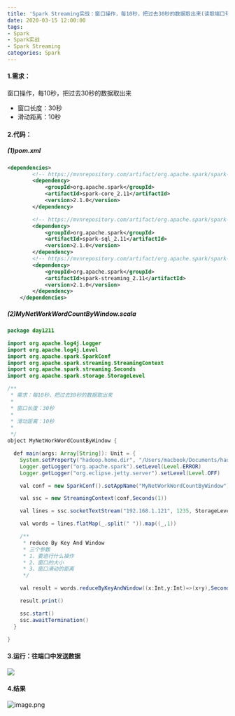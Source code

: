 ```yaml
---
title: 'Spark Streaming实战：窗口操作，每10秒，把过去30秒的数据取出来(读取端口号1235中的数据)'
date: 2020-03-15 12:00:00
tags: 
- Spark
- Spark实战
- Spark Streaming
categories: Spark
---
```


#### 1.需求：
窗口操作，每10秒，把过去30秒的数据取出来
* 窗口长度：30秒
* 滑动距离：10秒

#### 2.代码：
##### (1)pom.xml
```xml
<dependencies>
        <!-- https://mvnrepository.com/artifact/org.apache.spark/spark-core -->
        <dependency>
            <groupId>org.apache.spark</groupId>
            <artifactId>spark-core_2.11</artifactId>
            <version>2.1.0</version>
        </dependency>

        <!-- https://mvnrepository.com/artifact/org.apache.spark/spark-sql -->
        <dependency>
            <groupId>org.apache.spark</groupId>
            <artifactId>spark-sql_2.11</artifactId>
            <version>2.1.0</version>
        </dependency>
        <!-- https://mvnrepository.com/artifact/org.apache.spark/spark-streaming -->
        <dependency>
            <groupId>org.apache.spark</groupId>
            <artifactId>spark-streaming_2.11</artifactId>
            <version>2.1.0</version>
        </dependency>
    </dependencies>
```
##### (2)MyNetWorkWordCountByWindow.scala

```java
package day1211

import org.apache.log4j.Logger
import org.apache.log4j.Level
import org.apache.spark.SparkConf
import org.apache.spark.streaming.StreamingContext
import org.apache.spark.streaming.Seconds
import org.apache.spark.storage.StorageLevel

/**
 * 需求：每10秒，把过去30秒的数据取出来
 *
 * 窗口长度：30秒
 *
 * 滑动距离：10秒
 *
 */
object MyNetWorkWordCountByWindow {

  def main(args: Array[String]): Unit = {
    System.setProperty("hadoop.home.dir", "/Users/macbook/Documents/hadoop/hadoop-2.8.4")
    Logger.getLogger("org.apache.spark").setLevel(Level.ERROR)
    Logger.getLogger("org.eclipse.jetty.server").setLevel(Level.OFF)

    val conf = new SparkConf().setAppName("MyNetWorkWordCountByWindow").setMaster("local[2]")

    val ssc = new StreamingContext(conf,Seconds(1))

    val lines = ssc.socketTextStream("192.168.1.121", 1235, StorageLevel.MEMORY_ONLY)

    val words = lines.flatMap(_.split(" ")).map((_,1))

    /**
     * reduce By Key And Window
     * 三个参数
     * 1、要进行什么操作
     * 2、窗口的大小
     * 3、窗口滑动的距离
     */

    val result = words.reduceByKeyAndWindow((x:Int,y:Int)=>(x+y),Seconds(30),Seconds(10))

    result.print()

    ssc.start()
    ssc.awaitTermination()
  }

}
```

#### 3.运行：往端口中发送数据
![](https://imgconvert.csdnimg.cn/aHR0cHM6Ly91cGxvYWQtaW1hZ2VzLmppYW5zaHUuaW8vdXBsb2FkX2ltYWdlcy80MzkxNDA3LTc2MmZiN2RhYjBkMTRlMjAucG5n?x-oss-process=image/format,png)

#### 4.结果
![image.png](https://imgconvert.csdnimg.cn/aHR0cHM6Ly91cGxvYWQtaW1hZ2VzLmppYW5zaHUuaW8vdXBsb2FkX2ltYWdlcy80MzkxNDA3LWZhMTEyNzljZjNjNGM0MDUucG5n?x-oss-process=image/format,png)

